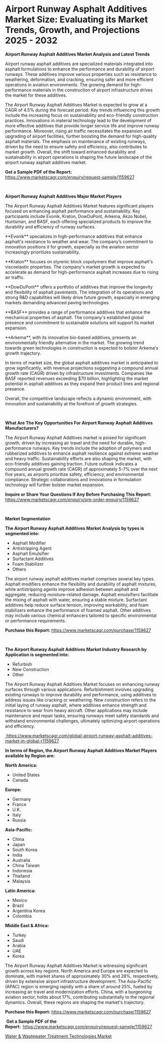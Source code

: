<p><h1>Airport Runway Asphalt Additives Market Size: Evaluating its Market Trends, Growth, and Projections 2025 - 2032</h1></p><p><strong>Airport Runway Asphalt Additives Market Analysis and Latest Trends</strong></p>
<p><p>Airport runway asphalt additives are specialized materials integrated into asphalt formulations to enhance the performance and durability of airport runways. These additives improve various properties such as resistance to weathering, deformation, and cracking, ensuring safer and more efficient operations in aviation environments. The growing demand for high-performance materials in the construction of airport infrastructure drives the market for these additives.</p><p>The Airport Runway Asphalt Additives Market is expected to grow at a CAGR of 4.5% during the forecast period. Key trends influencing this growth include the increasing focus on sustainability and eco-friendly construction practices. Innovations in material technology lead to the development of more effective additives that provide longer service life and improve runway performance. Moreover, rising air traffic necessitates the expansion and upgrading of airport facilities, further boosting the demand for high-quality asphalt materials. The emphasis on maintenance of existing runways, driven by the need to ensure safety and efficiency, also contributes to market growth. Overall, the shift toward enhanced durability and sustainability in airport operations is shaping the future landscape of the airport runway asphalt additives market.</p></p>
<p><strong>Get a Sample PDF of the Report:&nbsp;</strong> <a href="https://www.marketscagr.com/enquiry/request-sample/1159627?utm_campaign=1126&utm_medium=2&utm_source=Github&utm_content=ia&utm_term=22032025&utm_id=airport-runway-asphalt-additives">https://www.marketscagr.com/enquiry/request-sample/1159627</a></p>
<p>&nbsp;</p>
<p><strong>Airport Runway Asphalt Additives Major Market Players</strong></p>
<p><p>The Airport Runway Asphalt Additives Market features significant players focused on enhancing asphalt performance and sustainability. Key participants include Evonik, Kraton, DowDuPont, Arkema, Akzo Nobel, Huntsman, and BASF, each offering specialized products to improve the durability and efficiency of runway surfaces.</p><p>**Evonik** specializes in high-performance additives that enhance asphalt's resistance to weather and wear. The company’s commitment to innovation positions it for growth, especially as the aviation sector increasingly prioritizes sustainability.</p><p>**Kraton** focuses on styrenic block copolymers that improve asphalt's viscoelastic properties. The company's market growth is expected to accelerate as demand for high-performance asphalt increases due to rising air traffic.</p><p>**DowDuPont** offers a portfolio of additives that improve the longevity and flexibility of asphalt pavements. The integration of its operations and strong R&D capabilities will likely drive future growth, especially in emerging markets demanding advanced paving technologies.</p><p>**BASF** provides a range of performance additives that enhance the mechanical properties of asphalt. The company's established global presence and commitment to sustainable solutions will support its market expansion.</p><p>**Arkema**, with its innovative bio-based additives, presents an environmentally friendly alternative in the market. The growing trend towards green technologies in construction is expected to bolster Arkema's growth trajectory.</p><p>In terms of market size, the global asphalt additives market is anticipated to grow significantly, with revenue projections suggesting a compound annual growth rate (CAGR) driven by infrastructure investments. Companies like BASF reported revenues exceeding $70 billion, highlighting the market potential in asphalt additives as they expand their product lines and regional presence.</p><p>Overall, the competitive landscape reflects a dynamic environment, with innovation and sustainability at the forefront of growth strategies.</p></p>
<p>&nbsp;</p>
<p><strong>What Are The Key Opportunities For Airport Runway Asphalt Additives Manufacturers?</strong></p>
<p><p>The Airport Runway Asphalt Additives market is poised for significant growth, driven by increasing air travel and the need for durable, high-performance runways. Key trends include the adoption of polymers and rubberized additives to enhance asphalt resilience against extreme weather and heavy traffic. Sustainability efforts are also shaping the market, with eco-friendly additives gaining traction. Future outlook indicates a compound annual growth rate (CAGR) of approximately 5-7% over the next five years, as airports prioritize safety, efficiency, and environmental compliance. Strategic collaborations and innovations in formulation technology will further bolster market expansion.</p></p>
<p><strong>Inquire or Share Your Questions If Any Before Purchasing This Report:</strong> <a href="https://www.marketscagr.com/enquiry/pre-order-enquiry/1159627?utm_campaign=1126&utm_medium=2&utm_source=Github&utm_content=ia&utm_term=22032025&utm_id=airport-runway-asphalt-additives">https://www.marketscagr.com/enquiry/pre-order-enquiry/1159627</a></p>
<p>&nbsp;</p>
<p><strong>Market Segmentation</strong></p>
<p><strong>The Airport Runway Asphalt Additives Market Analysis by types is segmented into:</strong></p>
<p><ul><li>Asphalt Modifier</li><li>Antistripping Agent</li><li>Asphalt Emulsifier</li><li>Surfactant Additives</li><li>Foam Stabilizer</li><li>Others</li></ul></p>
<p><p>The airport runway asphalt additives market comprises several key types. Asphalt modifiers enhance the flexibility and durability of asphalt mixtures, while antistripping agents improve adhesion between asphalt and aggregate, reducing moisture-related damage. Asphalt emulsifiers facilitate the mixing of asphalt with water, ensuring a stable mixture. Surfactant additives help reduce surface tension, improving workability, and foam stabilizers enhance the performance of foamed asphalt. Other additives may include various chemical enhancers tailored to specific environmental or performance requirements.</p></p>
<p><strong>Purchase this Report:&nbsp;</strong><a href="https://www.marketscagr.com/purchase/1159627?utm_campaign=1126&utm_medium=2&utm_source=Github&utm_content=ia&utm_term=22032025&utm_id=airport-runway-asphalt-additives">https://www.marketscagr.com/purchase/1159627</a></p>
<p>&nbsp;</p>
<p><strong>The Airport Runway Asphalt Additives Market Industry Research by Application is segmented into:</strong></p>
<p><ul><li>Refurbish</li><li>New Construction</li><li>Other</li></ul></p>
<p><p>The Airport Runway Asphalt Additives Market focuses on enhancing runway surfaces through various applications. Refurbishment involves upgrading existing runways to improve durability and performance, using additives to address issues like cracking or weathering. New construction refers to the initial laying of runway asphalt, where additives enhance strength and resistance to wear from heavy aircraft. Other applications may include maintenance and repair tasks, ensuring runways meet safety standards and withstand environmental challenges, ultimately optimizing airport operations and efficiency.</p></p>
<p><a href="https://www.marketscagr.com/global-airport-runway-asphalt-additives-market-in-global-r1159627?utm_campaign=1126&utm_medium=2&utm_source=Github&utm_content=ia&utm_term=22032025&utm_id=airport-runway-asphalt-additives">&nbsp;https://www.marketscagr.com/global-airport-runway-asphalt-additives-market-in-global-r1159627</a></p>
<p><strong>In terms of Region, the Airport Runway Asphalt Additives Market Players available by Region are:</strong></p>
<p>
    <p> <strong> North America: </strong>
        <ul>
            <li>United States</li>
            <li>Canada</li>
        </ul>
        </p> 
    <p> <strong> Europe: </strong>
        <ul>
            <li>Germany</li>
            <li>France</li>
            <li>U.K.</li>
            <li>Italy</li>
            <li>Russia</li>
        </ul>
        </p> 
    <p> <strong> Asia-Pacific: </strong>
        <ul>
            <li>China</li>
            <li>Japan</li>
            <li>South Korea</li>
            <li>India</li>
            <li>Australia</li>
            <li>China Taiwan</li>
            <li>Indonesia</li>
            <li>Thailand</li>
            <li>Malaysia</li>
        </ul>
        </p> 
    <p> <strong> Latin America: </strong>
        <ul>
            <li>Mexico</li>
            <li>Brazil</li>
            <li>Argentina Korea</li>
            <li>Colombia</li>
        </ul>
        </p> 
    <p> <strong> Middle East & Africa: </strong>
        <ul>
            <li>Turkey</li>
            <li>Saudi</li>
            <li>Arabia</li>
            <li>UAE</li>
            <li>Korea</li>
        </ul>
    </p>
    </p>
<p><p>The Airport Runway Asphalt Additives Market is witnessing significant growth across key regions. North America and Europe are expected to dominate, with market shares of approximately 30% and 28%, respectively, driven by extensive airport infrastructure development. The Asia-Pacific (APAC) region is emerging rapidly with a share of around 25%, fueled by increasing air travel and modernization efforts. China, with a burgeoning aviation sector, holds about 17%, contributing substantially to the regional dynamics. Overall, these regions are shaping the market's trajectory.</p></p>
<p><strong>Purchase this Report: </strong><a href="https://www.marketscagr.com/purchase/1159627?utm_campaign=1126&utm_medium=2&utm_source=Github&utm_content=ia&utm_term=22032025&utm_id=airport-runway-asphalt-additives">https://www.marketscagr.com/purchase/1159627</a></p>
<p>&nbsp;<strong>Get a Sample PDF of the Report:&nbsp;&nbsp;</strong><a href="https://www.marketscagr.com/enquiry/request-sample/1159627?utm_campaign=1126&utm_medium=2&utm_source=Github&utm_content=ia&utm_term=22032025&utm_id=airport-runway-asphalt-additives">https://www.marketscagr.com/enquiry/request-sample/1159627</a></p>
<p><strong></strong></p>
<p><p><a href="https://github.com/julyju69/Market-Research-Report-List-6/blob/main/water-wastewater-treatment-technologies-market.md?utm_campaign=1126&utm_medium=2&utm_source=Github&utm_content=ia&utm_term=22032025&utm_id=airport-runway-asphalt-additives">Water & Wastewater Treatment Technologies Market</a></p></p>